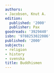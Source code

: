 ```yaml
---
authors:
- Jacobsen, Knut A.
edition:
  published: '2000'
  publisher: Pax
goodreads: '3929440'
isbn: '9788253022086'
published: '2000'
subjects:
- religion
- history
- svenska
title: Buddhismen
---
```


